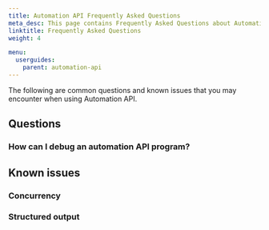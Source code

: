 ```yaml
---
title: Automation API Frequently Asked Questions
meta_desc: This page contains Frequently Asked Questions about Automation API.
linktitle: Frequently Asked Questions
weight: 4

menu:
  userguides:
    parent: automation-api
---
```


The following are common questions and known issues that you may encounter when using Automation API.

## Questions

### How can I debug an automation API program?

## Known issues

### Concurrency

### Structured output
